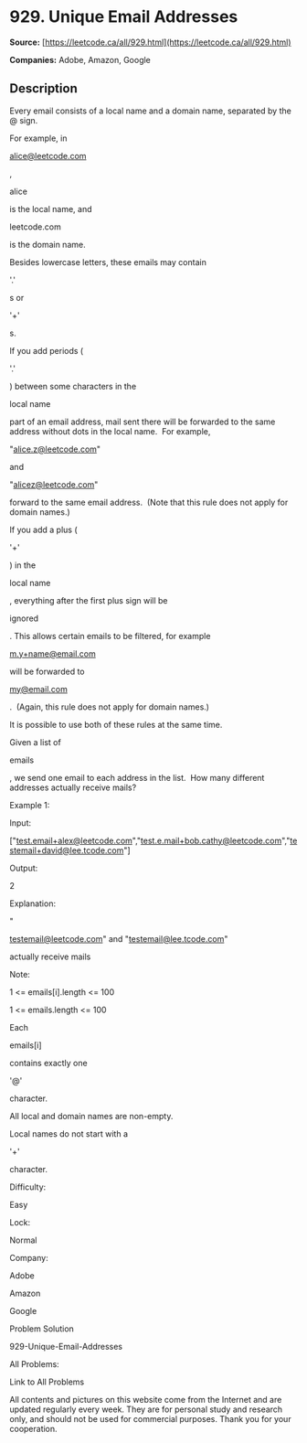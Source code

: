 # 929. Unique Email Addresses

**Source:** [https://leetcode.ca/all/929.html](https://leetcode.ca/all/929.html)

**Companies:** Adobe, Amazon, Google

## Description

Every email consists of a local name and a domain name, separated by the @ sign.

For example, in

alice@leetcode.com

,

alice

is the local name,
        and

leetcode.com

is the domain name.

Besides lowercase letters, these emails may contain

'.'

s or

'+'

s.

If you add periods (

'.'

) between some characters in the

local
        name

part of an email address, mail sent there will be forwarded to the same
        address without dots in the local name.  For example,

"alice.z@leetcode.com"

and

"alicez@leetcode.com"

forward to the same email address. 
        (Note that this rule does not apply for domain names.)

If you add a plus (

'+'

) in the

local name

, everything
        after the first plus sign will be

ignored

. This allows certain emails
        to be filtered, for example

m.y+name@email.com

will be forwarded to

my@email.com

. 
        (Again, this rule does not apply for domain names.)

It is possible to use both of these rules at the same time.

Given a list of

emails

, we send one email to each address in the list.  How
        many different addresses actually receive mails?

Example 1:

Input:

["test.email+alex@leetcode.com","test.e.mail+bob.cathy@leetcode.com","testemail+david@lee.tcode.com"]

Output:

2

Explanation:

"

testemail@leetcode.com" and "testemail@lee.tcode.com"

actually receive mails

Note:

1 <= emails[i].length <= 100

1 <= emails.length <= 100

Each

emails[i]

contains exactly one

'@'

character.

All local and domain names are non-empty.

Local names do not start with a

'+'

character.

Difficulty:

Easy

Lock:

Normal

Company:

Adobe

Amazon

Google

Problem Solution

929-Unique-Email-Addresses

All Problems:

Link to All Problems

All contents and pictures on this website come from the Internet and are updated regularly every week. They are for personal study and research only, and should not be used for commercial purposes. Thank you for your cooperation.

